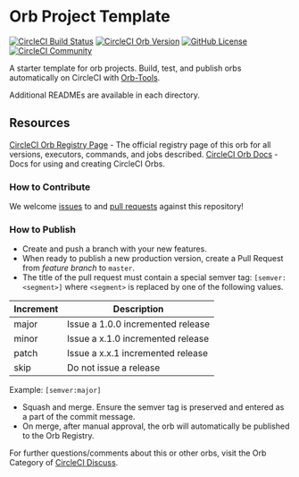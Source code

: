 # Orb Project Template

[![CircleCI Build Status](https://circleci.com/gh/autifyhq/autify-circleci-orb-mobile.svg?style=shield "CircleCI Build Status")](https://circleci.com/gh/autifyhq/autify-circleci-orb-mobile) [![CircleCI Orb Version](https://badges.circleci.com/orbs/autify/mobile.svg)](https://circleci.com/orbs/registry/orb/autify/mobile) [![GitHub License](https://img.shields.io/badge/license-MIT-lightgrey.svg)](https://raw.githubusercontent.com/autifyhq/autify-circleci-orb-mobile/master/LICENSE) [![CircleCI Community](https://img.shields.io/badge/community-CircleCI%20Discuss-343434.svg)](https://discuss.circleci.com/c/ecosystem/orbs)



A starter template for orb projects. Build, test, and publish orbs automatically on CircleCI with [Orb-Tools](https://circleci.com/orbs/registry/orb/circleci/orb-tools).

Additional READMEs are available in each directory.



## Resources

[CircleCI Orb Registry Page](https://circleci.com/orbs/registry/orb/autify/autify-circleci-orb-mobile) - The official registry page of this orb for all versions, executors, commands, and jobs described.
[CircleCI Orb Docs](https://circleci.com/docs/2.0/orb-intro/#section=configuration) - Docs for using and creating CircleCI Orbs.

### How to Contribute

We welcome [issues](https://github.com/autifyhq/autify-circleci-orb-mobile/issues) to and [pull requests](https://github.com/autifyhq/autify-circleci-orb-mobile/pulls) against this repository!

### How to Publish
* Create and push a branch with your new features.
* When ready to publish a new production version, create a Pull Request from _feature branch_ to `master`.
* The title of the pull request must contain a special semver tag: `[semver:<segment>]` where `<segment>` is replaced by one of the following values.

| Increment | Description|
| ----------| -----------|
| major     | Issue a 1.0.0 incremented release|
| minor     | Issue a x.1.0 incremented release|
| patch     | Issue a x.x.1 incremented release|
| skip      | Do not issue a release|

Example: `[semver:major]`

* Squash and merge. Ensure the semver tag is preserved and entered as a part of the commit message.
* On merge, after manual approval, the orb will automatically be published to the Orb Registry.


For further questions/comments about this or other orbs, visit the Orb Category of [CircleCI Discuss](https://discuss.circleci.com/c/orbs).

